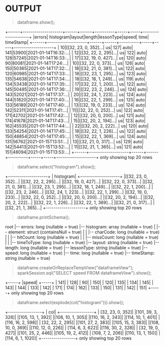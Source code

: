 # OUTPUT

> dataframe.show();

+------+--------------------+------+------+----------+-----+-----+--------------------+
|errors|           histogram|layout|length|lessonType|speed| time|           timeStamp|
+------+--------------------+------+------+----------+-----+-----+--------------------+
|    10|[[32, 23, 0, 352]...|    us|   127|      auto|  141|53900|2021-01-14T16:32:...|
|    12|[[32, 22, 2, 295]...|    us|   122|      auto|  128|57245|2021-01-14T16:33:...|
|    17|[[32, 19, 0, 427]...|    us|   120|      auto|   90|80081|2021-01-14T17:24:...|
|    10|[[32, 22, 0, 373]...|    us|   126|      auto|  150|50365|2021-01-14T17:32:...|
|    18|[[32, 21, 0, 381]...|    us|   122|      auto|  120|60985|2021-01-14T17:33:...|
|    18|[[32, 23, 1, 295]...|    us|   123|      auto|  135|54638|2021-01-14T17:34:...|
|    18|[[32, 18, 1, 249]...|    us|   119|      auto|  134|53438|2021-01-14T17:35:...|
|    17|[[32, 22, 1, 200]...|    us|   122|      auto|  145|50485|2021-01-14T17:36:...|
|    19|[[32, 23, 2, 246]...|    us|   124|      auto|  143|52021|2021-01-14T17:37:...|
|    20|[[32, 24, 1, 223]...|    us|   124|      auto|  144|51820|2021-01-14T17:40:...|
|    16|[[32, 22, 1, 299]...|    us|   125|      auto|  133|56189|2021-01-14T17:40:...|
|    13|[[32, 19, 0, 233]...|    us|   124|      auto|  142|52311|2021-01-14T17:41:...|
|    11|[[32, 22, 0, 252]...|    us|   122|      auto|  171|42702|2021-01-14T17:42:...|
|    12|[[32, 20, 0, 200]...|    us|   121|      auto|  174|41678|2021-01-14T17:43:...|
|    15|[[32, 20, 2, 194]...|    us|   123|      auto|  162|45535|2021-01-14T17:44:...|
|    22|[[32, 20, 2, 222]...|    us|   120|      auto|  133|54254|2021-01-14T17:45:...|
|    18|[[32, 22, 1, 226]...|    us|   122|      auto|  150|48854|2021-01-14T17:45:...|
|    15|[[32, 22, 1, 369]...|    us|   124|      auto|  131|56762|2021-01-15T13:51:...|
|    13|[[32, 21, 0, 317]...|    us|   129|      auto|  142|54413|2021-01-15T13:52:...|
|    11|[[32, 21, 1, 365]...|    us|   121|      auto|  151|48094|2021-01-15T13:53:...|
+------+--------------------+------+------+----------+-----+-----+--------------------+
only showing top 20 rows

> dataframe.select("histogram").show();

+--------------------+
|           histogram|
+--------------------+
|[[32, 23, 0, 352]...|
|[[32, 22, 2, 295]...|
|[[32, 19, 0, 427]...|
|[[32, 22, 0, 373]...|
|[[32, 21, 0, 381]...|
|[[32, 23, 1, 295]...|
|[[32, 18, 1, 249]...|
|[[32, 22, 1, 200]...|
|[[32, 23, 2, 246]...|
|[[32, 24, 1, 223]...|
|[[32, 22, 1, 299]...|
|[[32, 19, 0, 233]...|
|[[32, 22, 0, 252]...|
|[[32, 20, 0, 200]...|
|[[32, 20, 2, 194]...|
|[[32, 20, 2, 222]...|
|[[32, 22, 1, 226]...|
|[[32, 22, 1, 369]...|
|[[32, 21, 0, 317]...|
|[[32, 21, 1, 365]...|
+--------------------+
only showing top 20 rows

> dataframe.printSchema();

root
|-- errors: long (nullable = true)
|-- histogram: array (nullable = true)
|    |-- element: struct (containsNull = true)
|    |    |-- charCode: long (nullable = true)
|    |    |-- hitCount: long (nullable = true)
|    |    |-- missCount: long (nullable = true)
|    |    |-- timeToType: long (nullable = true)
|-- layout: string (nullable = true)
|-- length: long (nullable = true)
|-- lessonType: string (nullable = true)
|-- speed: long (nullable = true)
|-- time: long (nullable = true)
|-- timeStamp: string (nullable = true)

> dataframe.createOrReplaceTempView("dataframeView");
> sparkSession.sql("SELECT speed FROM dataframeView").show();

+-----+
|speed|
+-----+
|  141|
|  128|
|   90|
|  150|
|  120|
|  135|
|  134|
|  145|
|  143|
|  144|
|  133|
|  142|
|  171|
|  174|
|  162|
|  133|
|  150|
|  131|
|  142|
|  151|
+-----+
only showing top 20 rows

> dataframe.select(explode(col("histogram"))).show();

+-----------------+
|              col|
+-----------------+
| [32, 23, 0, 352]|
|[101, 39, 3, 328]|
|[105, 13, 1, 392]|
|[108, 10, 1, 305]|
|[110, 16, 2, 343]|
|[114, 10, 1, 401]|
|[116, 16, 2, 598]|
| [32, 22, 2, 295]|
|[101, 27, 2, 383]|
|[105, 15, 3, 383]|
|[108, 10, 0, 369]|
|[110, 12, 0, 226]|
| [114, 6, 3, 622]|
|[116, 30, 2, 328]|
| [32, 19, 0, 427]|
|[101, 25, 2, 446]|
|[105, 19, 2, 412]|
| [108, 7, 2, 206]|
|[110, 13, 1, 150]|
|[114, 6, 1, 1020]|
+-----------------+
only showing top 20 rows
